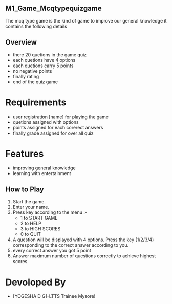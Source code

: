 ## M1_Game_Mcqtypequizgame
The mcq type game is the kind of game to improve our general knowledge
it contains the following details

## Overview
- there 20 quetions in the game quiz
- each quetions have 4 options
- each quetions carry 5 points
- no negative points
- finally rating
- end of the quiz game

# Requirements
- user registration [name] for playing the game
- quetions assigned with options
- points assigned for each corerect answers
- finally grade assigned for over all quiz

# Features
- improving general knowledge
- learning with entertainment

## How to Play
1. Start the game.
2. Enter your name.
3. Press key according to the menu :-
    - 1 to START GAME
    - 2 to HELP
    - 3 to HIGH SCORES
    - 0 to QUIT
4. A question will be displayed with 4 options. Press the key (1/2/3/4) corresponding to the correct answer according to you.
5. every correct answer you got 5 point
6. Answer maximum number of questions correctly to achieve highest scores.


# Devoloped By
- [YOGESHA D G]-LTTS Trainee Mysore!
